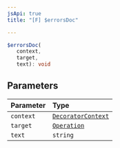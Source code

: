 ```yaml
---
jsApi: true
title: "[F] $errorsDoc"

---
```

```ts
$errorsDoc(
   context, 
   target, 
   text): void
```

## Parameters

| Parameter | Type |
| :------ | :------ |
| `context` | [`DecoratorContext`](../interfaces/DecoratorContext.md) |
| `target` | [`Operation`](../interfaces/Operation.md) |
| `text` | `string` |
